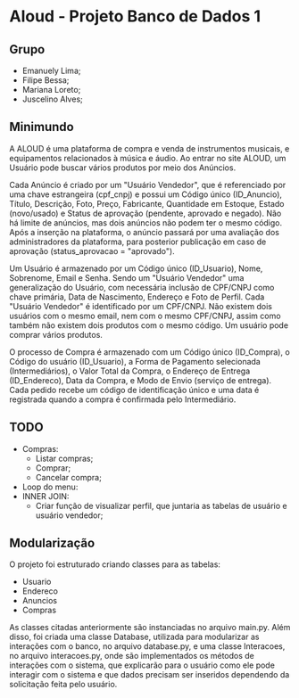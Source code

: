 
# Aloud - Projeto Banco de Dados 1

## Grupo

* Emanuely Lima;
* Filipe Bessa;
* Mariana Loreto;
* Juscelino Alves;

## Minimundo

A ALOUD é uma plataforma de compra e venda de instrumentos musicais, e equipamentos relacionados à música e áudio. Ao entrar no site ALOUD, um Usuário pode buscar vários produtos por meio dos Anúncios.

Cada Anúncio é criado por um "Usuário Vendedor", que é referenciado por uma chave estrangeira (cpf_cnpj) e possui um Código único (ID_Anuncio), Título, Descrição, Foto, Preço, Fabricante, Quantidade em Estoque, Estado (novo/usado) e Status de aprovação (pendente, aprovado e negado). Não há limite de anúncios, mas dois anúncios não podem ter o mesmo código. 
Após a inserção na plataforma, o anúncio passará por uma avaliação dos administradores da plataforma, para posterior publicação em caso de aprovação (status_aprovacao = "aprovado"). 

Um Usuário é armazenado por um Código único (ID_Usuario), Nome, Sobrenome, Email e Senha. Sendo um "Usuário Vendedor" uma generalização do Usuário, com necessária inclusão de CPF/CNPJ como chave primária, Data de Nascimento, Endereço e Foto de Perfil.
Cada "Usuário Vendedor" é identificado por um CPF/CNPJ. Não existem dois usuários com o mesmo email, nem com o mesmo CPF/CNPJ, assim como também não existem dois produtos com o mesmo código. Um usuário pode comprar vários produtos.

O processo de Compra é armazenado com um Código único (ID_Compra), o Código do usuário (ID_Usuario), a Forma de Pagamento selecionada (Intermediários), o Valor Total da Compra, o Endereço de Entrega (ID_Endereco), Data da Compra, e Modo de Envio (serviço de entrega). Cada pedido recebe um código de identificação único e uma data é registrada quando a compra é confirmada pelo Intermediário.

## TODO

* Compras:
  * Listar compras;
  * Comprar;
  * Cancelar compra;
* Loop do menu:
* INNER JOIN:
  * Criar função de visualizar perfil, que juntaria as tabelas de usuário e usuário vendedor;

## Modularização

O projeto foi estruturado criando classes para as tabelas:

* Usuario
* Endereco
* Anuncios
* Compras

As classes citadas anteriormente são instanciadas no arquivo main.py. Além disso, foi criada uma classe Database, utilizada para modularizar as interações com o banco, no arquivo database.py, e uma classe Interacoes, no arquivo interacoes.py, onde são implementados os métodos de interações com o sistema, que explicarão para o usuário como ele pode interagir com o sistema e que dados precisam ser inseridos dependendo da solicitação feita pelo usuário.